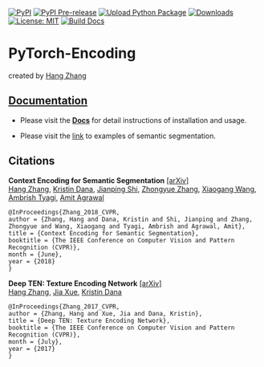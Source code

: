 [![PyPI](https://img.shields.io/pypi/v/torch-encoding.svg)](https://pypi.python.org/pypi/torch-encoding)
[![PyPI Pre-release](https://img.shields.io/badge/pypi--prerelease-v1.1.2-ff69b4.svg)](https://pypi.org/project/torch-encoding/#history)
[![Upload Python Package](https://github.com/zhanghang1989/PyTorch-Encoding/workflows/Upload%20Python%20Package/badge.svg)](https://github.com/zhanghang1989/PyTorch-Encoding/actions)
[![Downloads](http://pepy.tech/badge/torch-encoding)](http://pepy.tech/project/torch-encoding)
[![License: MIT](https://img.shields.io/badge/License-MIT-yellow.svg)](https://opensource.org/licenses/MIT)
[![Build Docs](https://github.com/zhanghang1989/PyTorch-Encoding/workflows/Build%20Docs/badge.svg)](https://github.com/zhanghang1989/PyTorch-Encoding/actions)
# PyTorch-Encoding

created by [Hang Zhang](http://hangzh.com/)

## [Documentation](http://hangzh.com/PyTorch-Encoding/)

- Please visit the [**Docs**](http://hangzh.com/PyTorch-Encoding/) for detail instructions of installation and usage. 

- Please visit the [link](http://hangzh.com/PyTorch-Encoding/experiments/segmentation.html) to examples of semantic segmentation.

## Citations

**Context Encoding for Semantic Segmentation** [[arXiv]](https://arxiv.org/pdf/1803.08904.pdf)  
 [Hang Zhang](http://hangzh.com/), [Kristin Dana](http://eceweb1.rutgers.edu/vision/dana.html), [Jianping Shi](http://shijianping.me/), [Zhongyue Zhang](http://zhongyuezhang.com/), [Xiaogang Wang](http://www.ee.cuhk.edu.hk/~xgwang/), [Ambrish Tyagi](https://scholar.google.com/citations?user=GaSWCoUAAAAJ&hl=en), [Amit Agrawal](http://www.amitkagrawal.com/)
```
@InProceedings{Zhang_2018_CVPR,
author = {Zhang, Hang and Dana, Kristin and Shi, Jianping and Zhang, Zhongyue and Wang, Xiaogang and Tyagi, Ambrish and Agrawal, Amit},
title = {Context Encoding for Semantic Segmentation},
booktitle = {The IEEE Conference on Computer Vision and Pattern Recognition (CVPR)},
month = {June},
year = {2018}
}
```

**Deep TEN: Texture Encoding Network** [[arXiv]](https://arxiv.org/pdf/1612.02844.pdf)  
  [Hang Zhang](http://hangzh.com/), [Jia Xue](http://jiaxueweb.com/), [Kristin Dana](http://eceweb1.rutgers.edu/vision/dana.html)
```
@InProceedings{Zhang_2017_CVPR,
author = {Zhang, Hang and Xue, Jia and Dana, Kristin},
title = {Deep TEN: Texture Encoding Network},
booktitle = {The IEEE Conference on Computer Vision and Pattern Recognition (CVPR)},
month = {July},
year = {2017}
}
```
